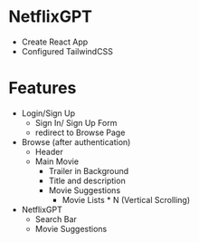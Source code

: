 # NetflixGPT
- Create React App
- Configured TailwindCSS

# Features
- Login/Sign Up
    - Sign In/ Sign Up Form
    - redirect to Browse Page
- Browse (after authentication)
    - Header
    - Main Movie
        - Trailer in Background
        - Title and description
        - Movie Suggestions
            - Movie Lists * N (Vertical Scrolling)
- NetflixGPT
    - Search Bar
    - Movie Suggestions